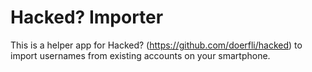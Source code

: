 # Hacked? Importer  

This is a helper app for Hacked? (https://github.com/doerfli/hacked) to import usernames from existing accounts on your smartphone. 
